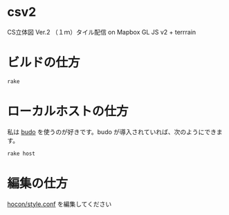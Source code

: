 # csv2
CS立体図 Ver.2 （１ｍ）タイル配信 on Mapbox GL JS v2 + terrrain

# ビルドの仕方
```zsh
rake
```

# ローカルホストの仕方
私は [budo]() を使うのが好きです。budo が導入されていれば、次のようにできます。

```zsh
rake host
```

# 編集の仕方
[hocon/style.conf](hocon/style.conf) を編集してください
